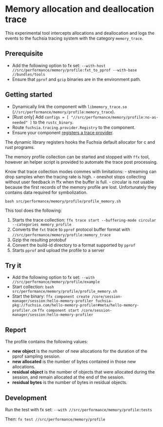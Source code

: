 # Memory allocation and deallocation trace

This experimental tool intercepts allocations and deallocation and logs the
events to the fuchsia tracing system with the category `memory_trace`.

## Prerequisite

-   Add the following option to fx set: `--with-host
    //src/performance/memory/profile:fxt_to_pprof --with-base //bundles/tools`
-   Ensure that `pprof` and `gzip` binaries are in the environment path.

## Getting started

-   Dynamically link the component with `libmemory_trace.so`
    (`//src/performance/memory/profile:memory_trace`).
-   [Rust only] Add `configs = [ "//src/performance/memory/profile:no-as-needed"
    ]` to the `rustc_binary`.
-   Route `fuchsia.tracing.provider.Registry` to the component.
-   Ensure your component
    [registers a trace provider](https://fuchsia.dev/fuchsia-src/development/tracing/tutorial/registering-a-trace-provider?hl=en#register-with-the-trace-manager).

The dynamic library registers hooks the Fuchsia default allocator for c and rust
programs.

The memory profile collection can be started and stopped with `ffx` tool,
however an helper script is provided to automate the trace post processing.

Know that trace collection modes commes with limitations: - streaming can drop
samples when the tracing rate is high. - oneshot stops collecting without user
feedback in ffx when the buffer is full. - circular is not usable because the
first records of the memory profile are lost. Unfortunately they contains data
required for symbolization.

`bash src/performance/memory/profile/profile_memory.sh`

This tool does the following:

1.  Starts the trace collection: `ffx trace start --buffering-mode circular
    --categories memory_profile`
2.  Converts the `fxt` trace to `pprof` protocol buffer format with
    `//src/performance/memory/profile:memory_trace`
3.  Gzip the resulting protobuf
4.  Convert the build-id directory to a format supported by `pprof`
5.  Starts `pprof` and upload the profile to a server

## Try it

-   Add the following option to fx set: `--with
    //src/performance/memory/profile/example`
-   Start collection: `bash src/performance/memory/profile/profile_memory.sh`
-   Start the binary: `ffx component create
    /core/session-manager/session:hello-memory-profiler
    fuchsia-pkg://fuchsia.com/hello-memory-profiler#meta/hello-memory-profiler.cm`
    `ffx component start /core/session-manager/session:hello-memory-profiler`

## Report

The profile contains the following values:

* **new object** is the number of new allocations for the duration of the pprof
  sampling session.
* **new allocated** is the number of bytes contained in those new allocations.
* **residual object** is the number of objects that were allocated during the
  session, and remain allocated at the end of the session.
* **residual bytes** is the number of bytes in residual objects.

## Development

Run the test with fx set: `--with //src/performance/memory/profile:tests`

Then: `fx test //src/performance/memory/profile`
